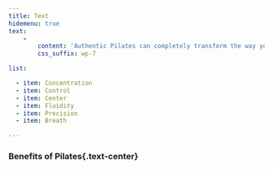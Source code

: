 ```yaml
---
title: Text
hidemenu: true
text:
    -
        content: 'Authentic Pilates can completely transform the way your body feels, moves, and looks. It builds strength and flexibility while creating a sleek, toned body with elongated muscles. Pilates requires constant mind/body connection while performing the exercises. This attention to the exercises is embodied by <b>The Six Basic Principles:</b>'
        css_suffix: wp-7

list:

  - item: Concentration
  - item: Control
  - item: Center
  - item: Fluidity
  - item: Precision
  - item: Breath   

---
```


### Benefits of Pilates{.text-center}
